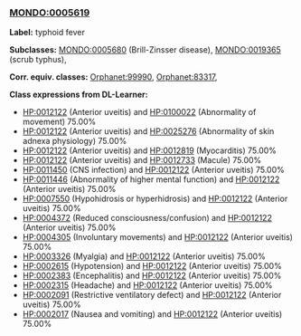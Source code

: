 
### [MONDO:0005619](http://purl.obolibrary.org/obo/MONDO_0005619)
**Label:** typhoid fever

**Subclasses:** [MONDO:0005680](http://purl.obolibrary.org/obo/MONDO_0005680) (Brill-Zinsser disease), [MONDO:0019365](http://purl.obolibrary.org/obo/MONDO_0019365) (scrub typhus), 

**Corr. equiv. classes:** [Orphanet:99990](http://www.orpha.net/ORDO/Orphanet_99990), [Orphanet:83317](http://www.orpha.net/ORDO/Orphanet_83317), 

**Class expressions from DL-Learner:**

- [HP:0012122](http://purl.obolibrary.org/obo/HP_0012122) (Anterior uveitis) and [HP:0100022](http://purl.obolibrary.org/obo/HP_0100022) (Abnormality of movement) 75.00%
- [HP:0012122](http://purl.obolibrary.org/obo/HP_0012122) (Anterior uveitis) and [HP:0025276](http://purl.obolibrary.org/obo/HP_0025276) (Abnormality of skin adnexa physiology) 75.00%
- [HP:0012122](http://purl.obolibrary.org/obo/HP_0012122) (Anterior uveitis) and [HP:0012819](http://purl.obolibrary.org/obo/HP_0012819) (Myocarditis) 75.00%
- [HP:0012122](http://purl.obolibrary.org/obo/HP_0012122) (Anterior uveitis) and [HP:0012733](http://purl.obolibrary.org/obo/HP_0012733) (Macule) 75.00%
- [HP:0011450](http://purl.obolibrary.org/obo/HP_0011450) (CNS infection) and [HP:0012122](http://purl.obolibrary.org/obo/HP_0012122) (Anterior uveitis) 75.00%
- [HP:0011446](http://purl.obolibrary.org/obo/HP_0011446) (Abnormality of higher mental function) and [HP:0012122](http://purl.obolibrary.org/obo/HP_0012122) (Anterior uveitis) 75.00%
- [HP:0007550](http://purl.obolibrary.org/obo/HP_0007550) (Hypohidrosis or hyperhidrosis) and [HP:0012122](http://purl.obolibrary.org/obo/HP_0012122) (Anterior uveitis) 75.00%
- [HP:0004372](http://purl.obolibrary.org/obo/HP_0004372) (Reduced consciousness/confusion) and [HP:0012122](http://purl.obolibrary.org/obo/HP_0012122) (Anterior uveitis) 75.00%
- [HP:0004305](http://purl.obolibrary.org/obo/HP_0004305) (Involuntary movements) and [HP:0012122](http://purl.obolibrary.org/obo/HP_0012122) (Anterior uveitis) 75.00%
- [HP:0003326](http://purl.obolibrary.org/obo/HP_0003326) (Myalgia) and [HP:0012122](http://purl.obolibrary.org/obo/HP_0012122) (Anterior uveitis) 75.00%
- [HP:0002615](http://purl.obolibrary.org/obo/HP_0002615) (Hypotension) and [HP:0012122](http://purl.obolibrary.org/obo/HP_0012122) (Anterior uveitis) 75.00%
- [HP:0002383](http://purl.obolibrary.org/obo/HP_0002383) (Encephalitis) and [HP:0012122](http://purl.obolibrary.org/obo/HP_0012122) (Anterior uveitis) 75.00%
- [HP:0002315](http://purl.obolibrary.org/obo/HP_0002315) (Headache) and [HP:0012122](http://purl.obolibrary.org/obo/HP_0012122) (Anterior uveitis) 75.00%
- [HP:0002091](http://purl.obolibrary.org/obo/HP_0002091) (Restrictive ventilatory defect) and [HP:0012122](http://purl.obolibrary.org/obo/HP_0012122) (Anterior uveitis) 75.00%
- [HP:0002017](http://purl.obolibrary.org/obo/HP_0002017) (Nausea and vomiting) and [HP:0012122](http://purl.obolibrary.org/obo/HP_0012122) (Anterior uveitis) 75.00%


